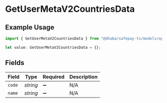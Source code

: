# GetUserMetaV2CountriesData

## Example Usage

```typescript
import { GetUserMetaV2CountriesData } from "@dhaba/safepay-ts/models/operations";

let value: GetUserMetaV2CountriesData = {};
```

## Fields

| Field              | Type               | Required           | Description        |
| ------------------ | ------------------ | ------------------ | ------------------ |
| `code`             | *string*           | :heavy_minus_sign: | N/A                |
| `name`             | *string*           | :heavy_minus_sign: | N/A                |